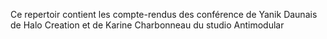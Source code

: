 Ce repertoir contient les compte-rendus des conférence de Yanik Daunais de Halo Creation et de Karine Charbonneau du studio Antimodular
